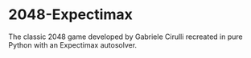 # 2048-Expectimax
The classic 2048 game developed by Gabriele Cirulli recreated in pure Python with an Expectimax autosolver.
